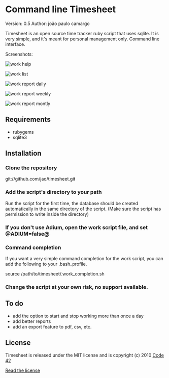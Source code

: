 # Command line Timesheet
Version: 0.5
Author: joão paulo camargo

Timesheet is an open source time tracker ruby script that uses sqlite. It is very simple, and it's meant for personal management only.
Command line interface.

Screenshots:

![work help](http://cl.ly/wiR)

![work list](http://cl.ly/wtv)

![work report daily](http://cl.ly/xsh)

![work report weekly](http://cl.ly/xpJ)

![work report montly](http://cl.ly/x41)

## Requirements

* rubygems
* sqlite3

## Installation

### Clone the repository

  git://github.com/jao/timesheet.git
 
### Add the script's directory to your path

Run the script for the first time, the database should be created automatically in the same directory of the script. (Make sure the script has permission to write inside the directory)

### If you don't use Adium, open the work script file, and set @ADIUM=false@

### Command completion

If you want a very simple command completion for the work script, you can add the following to your .bash_profile.

  source /path/to/timesheet/.work_completion.sh
  
### Change the script at your own risk, no support available.

## To do

* add the option to start and stop working more than once a day
* add better reports
* add an export feature to pdf, csv, etc.

## License

Timesheet is released under the MIT license and is copyright (c) 2010 [Code 42](http://code42.com.br)

[Read the license](http://github.com/jao/timesheet/master/LICENSE)
